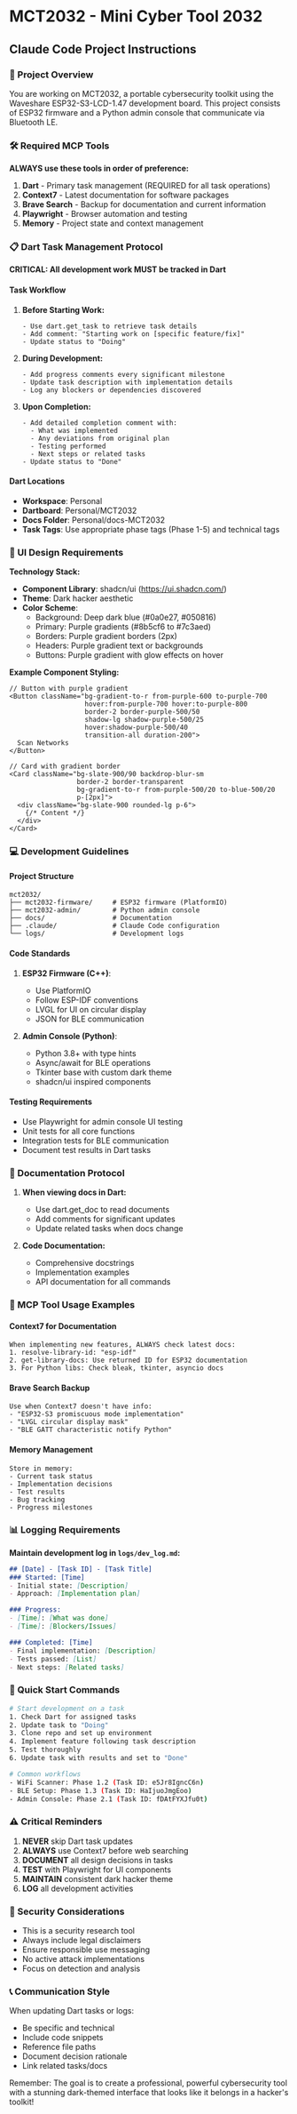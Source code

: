 # MCT2032 - Mini Cyber Tool 2032
## Claude Code Project Instructions

### 🎯 Project Overview
You are working on MCT2032, a portable cybersecurity toolkit using the Waveshare ESP32-S3-LCD-1.47 development board. This project consists of ESP32 firmware and a Python admin console that communicate via Bluetooth LE.

### 🛠️ Required MCP Tools
**ALWAYS use these tools in order of preference:**
1. **Dart** - Primary task management (REQUIRED for all task operations)
2. **Context7** - Latest documentation for software packages
3. **Brave Search** - Backup for documentation and current information
4. **Playwright** - Browser automation and testing
5. **Memory** - Project state and context management

### 📋 Dart Task Management Protocol

**CRITICAL: All development work MUST be tracked in Dart**

#### Task Workflow
1. **Before Starting Work:**
   ```
   - Use dart.get_task to retrieve task details
   - Add comment: "Starting work on [specific feature/fix]"
   - Update status to "Doing"
   ```

2. **During Development:**
   ```
   - Add progress comments every significant milestone
   - Update task description with implementation details
   - Log any blockers or dependencies discovered
   ```

3. **Upon Completion:**
   ```
   - Add detailed completion comment with:
     - What was implemented
     - Any deviations from original plan
     - Testing performed
     - Next steps or related tasks
   - Update status to "Done"
   ```

#### Dart Locations
- **Workspace**: Personal
- **Dartboard**: Personal/MCT2032
- **Docs Folder**: Personal/docs-MCT2032
- **Task Tags**: Use appropriate phase tags (Phase 1-5) and technical tags

### 🎨 UI Design Requirements

**Technology Stack:**
- **Component Library**: shadcn/ui (https://ui.shadcn.com/)
- **Theme**: Dark hacker aesthetic
- **Color Scheme**:
  - Background: Deep dark blue (#0a0e27, #050816)
  - Primary: Purple gradients (#8b5cf6 to #7c3aed)
  - Borders: Purple gradient borders (2px)
  - Headers: Purple gradient text or backgrounds
  - Buttons: Purple gradient with glow effects on hover

**Example Component Styling:**
```tsx
// Button with purple gradient
<Button className="bg-gradient-to-r from-purple-600 to-purple-700 
                   hover:from-purple-700 hover:to-purple-800 
                   border-2 border-purple-500/50 
                   shadow-lg shadow-purple-500/25
                   hover:shadow-purple-500/40 
                   transition-all duration-200">
  Scan Networks
</Button>

// Card with gradient border
<Card className="bg-slate-900/90 backdrop-blur-sm 
                 border-2 border-transparent 
                 bg-gradient-to-r from-purple-500/20 to-blue-500/20 
                 p-[2px]">
  <div className="bg-slate-900 rounded-lg p-6">
    {/* Content */}
  </div>
</Card>
```

### 💻 Development Guidelines

#### Project Structure
```
mct2032/
├── mct2032-firmware/     # ESP32 firmware (PlatformIO)
├── mct2032-admin/        # Python admin console
├── docs/                 # Documentation
├── .claude/              # Claude Code configuration
└── logs/                 # Development logs
```

#### Code Standards
1. **ESP32 Firmware (C++)**:
   - Use PlatformIO
   - Follow ESP-IDF conventions
   - LVGL for UI on circular display
   - JSON for BLE communication

2. **Admin Console (Python)**:
   - Python 3.8+ with type hints
   - Async/await for BLE operations
   - Tkinter base with custom dark theme
   - shadcn/ui inspired components

#### Testing Requirements
- Use Playwright for admin console UI testing
- Unit tests for all core functions
- Integration tests for BLE communication
- Document test results in Dart tasks

### 📝 Documentation Protocol

1. **When viewing docs in Dart:**
   - Use dart.get_doc to read documents
   - Add comments for significant updates
   - Update related tasks when docs change

2. **Code Documentation:**
   - Comprehensive docstrings
   - Implementation examples
   - API documentation for all commands

### 🔧 MCP Tool Usage Examples

#### Context7 for Documentation
```
When implementing new features, ALWAYS check latest docs:
1. resolve-library-id: "esp-idf" 
2. get-library-docs: Use returned ID for ESP32 documentation
3. For Python libs: Check bleak, tkinter, asyncio docs
```

#### Brave Search Backup
```
Use when Context7 doesn't have info:
- "ESP32-S3 promiscuous mode implementation"
- "LVGL circular display mask"
- "BLE GATT characteristic notify Python"
```

#### Memory Management
```
Store in memory:
- Current task status
- Implementation decisions
- Test results
- Bug tracking
- Progress milestones
```

### 📊 Logging Requirements

**Maintain development log in `logs/dev_log.md`:**
```markdown
## [Date] - [Task ID] - [Task Title]
### Started: [Time]
- Initial state: [Description]
- Approach: [Implementation plan]

### Progress:
- [Time]: [What was done]
- [Time]: [Blockers/Issues]

### Completed: [Time]
- Final implementation: [Description]
- Tests passed: [List]
- Next steps: [Related tasks]
```

### 🚀 Quick Start Commands

```bash
# Start development on a task
1. Check Dart for assigned tasks
2. Update task to "Doing"
3. Clone repo and set up environment
4. Implement feature following task description
5. Test thoroughly
6. Update task with results and set to "Done"

# Common workflows
- WiFi Scanner: Phase 1.2 (Task ID: e5Jr8IgncC6n)
- BLE Setup: Phase 1.3 (Task ID: HaIjuoJmgEoo)
- Admin Console: Phase 2.1 (Task ID: fDAtFYXJfu0t)
```

### ⚠️ Critical Reminders

1. **NEVER** skip Dart task updates
2. **ALWAYS** use Context7 before web searching
3. **DOCUMENT** all design decisions in tasks
4. **TEST** with Playwright for UI components
5. **MAINTAIN** consistent dark hacker theme
6. **LOG** all development activities

### 🔐 Security Considerations

- This is a security research tool
- Always include legal disclaimers
- Ensure responsible use messaging
- No active attack implementations
- Focus on detection and analysis

### 📞 Communication Style

When updating Dart tasks or logs:
- Be specific and technical
- Include code snippets
- Reference file paths
- Document decision rationale
- Link related tasks/docs

Remember: The goal is to create a professional, powerful cybersecurity tool with a stunning dark-themed interface that looks like it belongs in a hacker's toolkit!